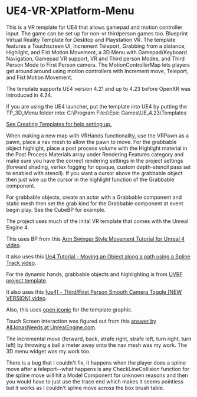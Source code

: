 # UE4-VR-XPlatform-Menu
This is a VR template for UE4 that allows gamepad and motion controller input. The game can be set up for non-vr thirdperson games too. Blueprint Virtual Reality Template for Desktop and Playstation VR. The template features a Touchscreen UI, Increment Teleport, Grabbing from a distance, Highlight, and Fist Motion Movement, a 3D Menu with Gamepad/Keyboard Navigation, Gamepad VR support, VR and Third person Modes, and Third Person Mode to First Person camera. The MotionControllerMap lets players get around around using motion controllers with Increment move, Teleport, and Fist Motion Movement.

The template supports UE4 version 4.21 and up to 4.23 before OpenXR was introduced in 4.24.

If you are using the UE4 launcher, put the template into UE4 by putting the TP_3D_Menu folder into: 
C:\Program Files\Epic Games\UE_4.23\Templates

<a href="https://docs.unrealengine.com/en-US/Engine/Basics/Projects/CreatingTemplates" target="_blank">See Creating Templates for help setting up.</a>

When making a new map with VRHands functionality, use the VRPawn as a pawn, place a nav mesh to allow the pawn to move. For the grabbable object highlight, place a post process volume with the Highlight material in the Post Process Materials array under Rendering Features category and make sure you have the correct rendering settings in the project settings (forward shading, vertex fogging for opaque, custom depth-stencil pass set to enabled with stencil). If you want a cursor above the grabbable object then just wire up the cursor in the highlight function of the Grabbable component.

For grabbable objects, create an actor with a Grabbable component and static mesh then set the grab kind for the Grabbable component at event begin play. See the CubeBP for example.

The project uses much of the inital VR template that comes with the Unreal Engine 4.

This uses BP from this <a href="https://youtu.be/lMieSD_7nSg" target="_blank">Arm Swinger Style Movement Tutorial for Unreal 4 video</a>.

It also uses this <a href="https://youtu.be/bWXI91FdMtk" target="_blank">Ue4 Tutorial - Moving an Object along a path using a Spline Track video</a>.

For the dynamic hands, grabbable objects and highlighting is from <a href="https://forums.unrealengine.com/development-discussion/vr-ar-development/1381972-uvrf-handpresence-template-for-rift-vive-free-shooting-range-update-1-3-laser-interactions" target="_blank">UVRF project template</a>.

It also uses this <a href="https://youtu.be/gaSGBsOsFfk" target="_blank">[ue4] - Third/First Person Smooth Camera Toggle [NEW VERSION] video</a>.

Also, this uses <a href="https://useiconic.com/icons/menu/" target="_blank">open iconic</a> for the template graphic.

Touch Screen interaction was figured out from this <a href="https://answers.unrealengine.com/questions/669917/vr-touch-screen-interaction.html" target="_blank">answer by AllJonasNeeds at UnrealEngine.com</a>.

The incremental move (forward, back, strafe right, strafe left, turn right, turn left) by throwing a ball a meter away onto the nav mesh was my work. The 3D menu widget was my work too.

There is a bug that I couldn't fix, it happens when the player does a spline move after a teleport--what happens is any CheckLineCollision function for the spline move will hit a Model Component for unknown reasons and then you would have to just use the trace end which makes it seems pointless but it works as I couldn't spline move across the box brush table.
